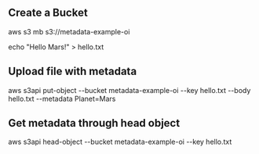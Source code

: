 ## Create a Bucket

aws s3 mb s3://metadata-example-oi


echo "Hello Mars!" > hello.txt

## Upload file with metadata

aws s3api put-object --bucket metadata-example-oi --key hello.txt --body hello.txt --metadata Planet=Mars


## Get metadata through head object
aws s3api head-object --bucket metadata-example-oi --key hello.txt
